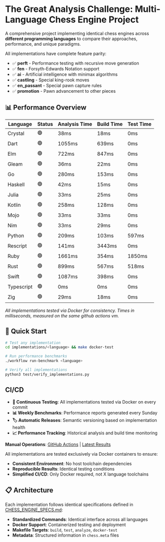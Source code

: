 # The Great Analysis Challenge: Multi-Language Chess Engine Project

A comprehensive project implementing identical chess engines across **different programming languages** to compare their approaches, performance, and unique paradigms.

All implementations have complete feature parity:

- ✅ **perft** - Performance testing with recursive move generation
- ✅ **fen** - Forsyth-Edwards Notation support
- ✅ **ai** - Artificial intelligence with minimax algorithms
- ✅ **castling** - Special king-rook moves
- ✅ **en_passant** - Special pawn capture rules
- ✅ **promotion** - Pawn advancement to other pieces

## 📊 Performance Overview

<!-- status-table-start -->

| Language   | Status | Analysis Time | Build Time | Test Time |
| ---------- | ------ | ------------- | ---------- | --------- |
| Crystal    | 🟢     | 38ms          | 18ms       | 0ms       |
| Dart       | 🟢     | 1055ms        | 639ms      | 0ms       |
| Elm        | 🟢     | 722ms         | 847ms      | 0ms       |
| Gleam      | 🟢     | 36ms          | 22ms       | 0ms       |
| Go         | 🟢     | 280ms         | 153ms      | 0ms       |
| Haskell    | 🟢     | 42ms          | 15ms       | 0ms       |
| Julia      | 🟢     | 33ms          | 25ms       | 0ms       |
| Kotlin     | 🟢     | 258ms         | 128ms      | 0ms       |
| Mojo       | 🟢     | 33ms          | 33ms       | 0ms       |
| Nim        | 🟢     | 33ms          | 29ms       | 0ms       |
| Python     | 🟢     | 209ms         | 103ms      | 597ms     |
| Rescript   | 🟢     | 141ms         | 3443ms     | 0ms       |
| Ruby       | 🟢     | 1661ms        | 354ms      | 1850ms    |
| Rust       | 🟢     | 899ms         | 567ms      | 518ms     |
| Swift      | 🟢     | 1087ms        | 398ms      | 0ms       |
| Typescript | 🟢     | 0ms           | 0ms        | 0ms       |
| Zig        | 🟢     | 29ms          | 18ms       | 0ms       |

<!-- status-table-end -->

_All implementations tested via Docker for consistency. Times in milliseconds, measured on the same github actions vm._

## 🚀 Quick Start

```bash
# Test any implementation
cd implementations/<language> && make docker-test

# Run performance benchmarks
./workflow run-benchmark <language>

# Verify all implementations
python3 test/verify_implementations.py
```

## CI/CD

- **🔄 Continuous Testing**: All implementations tested via Docker on every commit
- **📊 Weekly Benchmarks**: Performance reports generated every Sunday
- **🏷️ Automatic Releases**: Semantic versioning based on implementation health
- **📈 Performance Tracking**: Historical analysis and build time monitoring

**Manual Operations**: [GitHub Actions](../../actions/workflows/bench.yaml) | [Latest Results](../../releases/latest)

All implementations are tested exclusively via Docker containers to ensure:

- **Consistent Environment**: No host toolchain dependencies
- **Reproducible Results**: Identical testing conditions
- **Simplified CI/CD**: Only Docker required, not X language toolchains

## 📋 Architecture

Each implementation follows identical specifications defined in [CHESS_ENGINE_SPECS.md](./CHESS_ENGINE_SPECS.md):

- **Standardized Commands**: Identical interface across all languages
- **Docker Support**: Containerized testing and deployment
- **Makefile Targets**: `build`, `test`, `analyze`, `docker-test`
- **Metadata**: Structured information in `chess.meta` files
